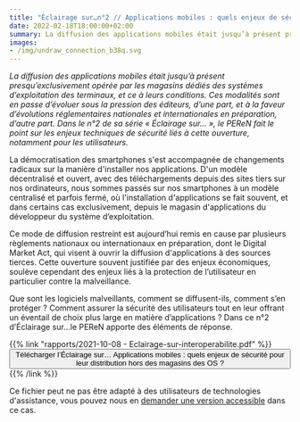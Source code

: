```yaml
---
title: "Éclairage sur…n°2 // Applications mobiles : quels enjeux de sécurité pour leur distribution hors des magasins des OS ?"
date: 2022-02-18T18:00:00+02:00
summary: La diffusion des applications mobiles était jusqu’à présent presqu’exclusivement opérée par les magasins dédiés des systèmes d’exploitation des terminaux, et ce à leurs conditions. Ces modalités sont en passe d’évoluer sous la pression des éditeurs, d’une part, et à la faveur d’évolutions réglementaires nationales et internationales en préparation, d’autre part. Dans le n°2 de sa série « Éclairage sur… », le PEReN fait le point sur les enjeux techniques de sécurité liés à cette ouverture, notamment pour les utilisateurs.
images:
- /img/undraw_connection_b38q.svg
---
```


_La diffusion des applications mobiles était jusqu’à présent presqu’exclusivement opérée par les magasins dédiés des systèmes d’exploitation des terminaux, et ce à leurs conditions. Ces modalités sont en passe d’évoluer sous la pression des éditeurs, d’une part, et à la faveur d’évolutions réglementaires nationales et internationales en préparation, d’autre part. Dans le n°2 de sa série « Éclairage sur… », le PEReN fait le point sur les enjeux techniques de sécurité liés à cette ouverture, notamment pour les utilisateurs._

La démocratisation des smartphones s'est accompagnée de changements radicaux sur la manière d'installer nos applications. D'un modèle décentralisé et ouvert, avec des téléchargements depuis des sites tiers sur nos ordinateurs, nous sommes passés sur nos smartphones à un modèle centralisé et parfois fermé, où l'installation d'applications se fait souvent, et dans certains cas exclusivement, depuis le magasin d'applications du développeur du système d’exploitation.

Ce mode de diffusion restreint est aujourd’hui remis en cause par plusieurs règlements nationaux ou internationaux en préparation, dont le Digital Market Act, qui visent à ouvrir la diffusion d'applications à des sources tierces. Cette ouverture souvent justifiée par des enjeux économiques, soulève cependant des enjeux liés à la protection de l’utilisateur en particulier contre la malveillance.

Que sont les logiciels malveillants, comment se diffusent-ils, comment s’en protéger ? Comment assurer la sécurité des utilisateurs tout en leur offrant un éventail de choix plus large en matière d’applications ? Dans ce n°2 d’Éclairage sur…le PEReN apporte des éléments de réponse.

<p class="center">{{% link "rapports/2021-10-08 - Eclairage-sur-interoperabilite.pdf" %}}<button class="fr-btn">Télécharger l’Éclairage sur… Applications mobiles : quels enjeux de sécurité pour leur distribution hors des magasins des OS ?</button>{{% /link %}}

Ce fichier peut ne pas être adapté à des utilisateurs de technologies d'assistance, vous pouvez nous en [demander une version accessible](https://www.peren.gouv.fr/contact/) dans ce cas.
